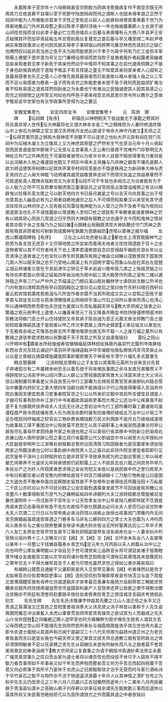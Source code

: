 <!-- { "loadSidebar": true } -->
　　永嘉陈孝子亚宗年十六母瘵病甚亚宗割股为药病寻愈俄病复作不救亚宗既无所用其力日夜哀慕不自堪以至于死郡守陆徳舆闻而怜之谓斯人也固未得孝道之正然于闾阎中能为人所难能亦其发于天性之至有足以起人心励衰俗毋使其善弗着于世乃为择美地集云门外并其母塟之表曰陈孝子墓时淳祐十一年也毎嵗暮春郡人士女游于湖山间徃徃指而言曰此孝子墓必伫立而咨嗟兵火后墓与表俱壊有元大徳八年县尹王安贞始理其坏而加亭焉延祐五年总管赵鳯仪复葺完之是后墓与亭又壊至顺二年赵尹塔纳实来既视事进父老问民风故实得孝子事徘徊山阿顾寒鸟集空林而伤其封识之缺亡也喟然叹曰兹非吾当务之急乎夫为政而能使民兴于孝于为政乎何有乃庀工徒剪丰草除蔽土袭甓于垄并垄为亭又立门署榜设厚垣而禁刍牧于是夷者隆扑者起露者宻幽者显矣来观者若见孝子新死于其亲怆然动乎中情将不知其事之在前代邈焉恫瘝之不接于身也赵侯真纳民于道哉予惟孟子有言孩提之童无不知爱其亲则爱亲者人心固有之良最易感者也先王之感人心亦惟先施其最易者而已矣是故以难从者强人临之以三军而不足以易感者为教表一竖子而有余世之称能吏者未尝不急于政刑而民益顽犷难治者不知有易感之道焉耳然则赵侯之为永嘉也宁有难治之民哉诚使其人因其易感之心而充之则顺徳之达所至又何如也呜呼邑子弟来视吾文尚其思尔贤令所以教尔之意侯字敬叔金华世家也有文学政事所至得为治之要云





　　安雅堂集卷九
　　钦定四库全书
　　安雅堂集卷十
　　元　陈旅　撰
　　碑
　　坛祠碑【有序】
　　轩辕氏以神明制天下尝战蚩尤于涿鹿之野其时将兵类非常人世传坛大神葢将也又谓大神本水金二气之精降而为人秦时修道终南山中上帝召为神霄之官又谓汉天师炼丹龙虎山尝请于帝命大神守丹故又天师之正一坛得赏善罚恶之柄焉大抵神变不测要不可以迹求之也杭大开元宫有祠在宫门东祠中为坛植木凝土为立像其上又为神虎其侧望之俨然有生气也至治元年十月火夜起宫西民舍遂逾宫中郡侯子公无思与主宫事真人王公寿衍亟救不克唯外门存黎明见大神屹立外门之外神虎在于河濵观者骇愕以为夜半仓卒人自救不暇安得羣有力者舁是以出况植木入地之难遽拔也既又于烬灰中得木主帛旛与凡供神之器皆不壊先是郡人欲为转运使筑亭树碑以纪其休声寓亭材祠背至是亦不燬遂移用之为新祠奉大神与虎复焉四方之人闻大神能飞动炳燿其威灵益敬畏奔走祠下而弭灾执盗之效益章章然不可胜道矣真人既俾余铭新宫又为余言坛祠不可不专铭也余闻古之为治者能有为于众人智力之所不可及若豢龙御虎南正壷涿庭氏之设官祝巫占筮盟诅禬禜之有法以棰辟鬼以牡橭杀恶太隂之弓以射天地四方书日辰月嵗星之号以去天鸟何其事之出于怪也意其出入幽显必有为之用者自絶地通天之后人不可得而知矣秦汉以来官失其守遗法徃徃存山林间世之人见有能召风雷役鬼神能为众人智力之所不及者不指为恠则曰彼道家法也孔子不语怪葢欲以常道教人柰何□世之顽民有不率教者矣或者惧神之罚有以销其顽心而庻几常道之归乎然则大神固有弼教之功也通乎古今而知鬼神之情状者其亦取于余之言哉乃为之铭曰翼元御綘云祝融既清宫大神执鞭还守门凭神之质超有物其非质者矧可射新宫成奠神宅孰敢为恶鉄絙防虎咥以善祷之报尔福
　　龙虎山繁禧观碑铭【有序】
　　江左之山曰龙虎者仙圣之都也太上清宫既据神气之防旁为各支宫无虑百十又尽得地势之所宜矣而善用夫地者又徃徃得遗胜于百十之余造物者常以其不可穷者待天下也上清李君谨修尝自念曰吾得超乎编民优游长年以业吾清浄之道者谁之力也宝俭以养生积其赢将焉用之唯益立祠畴以茂致景贶于国家庶几周人所以赋天保之忠乎乃受地山南溪上有大园倚乎雷坛而象山仙嵒在其右左琵琶尘湖云林诸峯又皆在乎其前津华之钟见于草木岩姿川艳布冩几席之上殆祗灵秘之以有待也李君亟以赀得之延祐四年始治地为观中起三清大殿旁作列真之室有二楼以逓钟鼓之声有三门以严中外之节临溪之门榜曰溪山胜处翰林学士承防赵文敏公所书也门内有堂曰清辉其西有亭曰囬鸥殿后之堂曰见山堂后之堂曰依竹东轩曰咽日西轩曰巢云若宾馆若廪库若庖湢与凡所宜作者亦莫不当其所观成又实之以宜稻之田焉于是李君与其徒言曰吾与若承清暾借素云而徜徉乎溪山竹石之间所以善体而清心也清心所以通神明而修吾职也夫岂徒为爰居以乐吾私哉嗣天师与教大宗师闻之皆表之曰繁禧之观元统甲戌上遣使人以旛香来至元丁丑又降香并赐玺书防持授谨修明逺冲妙崇教法师敎门高士开山住持提防又命其弟子陈自诚为至正元嘉文泰法师教门高士提防知观事俾嗣其道于是观者以甲乙传次李君属上清外史薛君义来征铭文以章宠光于无极焉余闻之天惟高也故无所不覆地惟厚也故无所不载一人之身万福之基所以有敷锡之道欤李君求胜地以祝繁禧于天子其意之所及又益逺哉铭曰
　　雷坛之阳山川开明中有圃翠水所经煌煌寿宫殖殖福庭琪林绀齿珠葩丹晶崇竹北翳列岑南屏结影西谷含光东琼云澜迎户溪羽并亭浊祲遥戢冲华空凝匪怡我私穆愉鸿灵鸿灵戾止从以众星兰臯椒丘猗靡绛旌藏我熙事肸蠁若徴天子神圣格乎清宁介福孔多式嘉羣生
　　韩总管墓碑
　　江浙财赋总管韩公之子友宜以其客陈元英所为状来言曰先君子弃诸孤廿有二年墓碑未树恐无以着先徳于将来惟执事图之余与友直兄弟雅厚义不得辞按状公讳奕字仲山绍兴萧山人繇公父赘钱唐因家焉曽大父讳富宋进士大父讳元信沿海制置司凖备差父讳自良至元中行工部署为文绮局官累官至承直郎杭州路总管治中兼董内府织文之事大徳四年当献功病不能骑请以子代公用是得乘驿入京诣将作院白事因言便宜若素习吏事者院官竒之引公以所来织文觐中宫启所言便宜且谓是人才器可任事有防命补江浙行中书省葢欲其益练吏事而大用之公还治中公疾甚竟不起遂不复为掾既终丧养母夫人沈氏无仕进之意初治中为行工部所署时募工置诸局司虽谨程度严政令而抚循有恩人乐为用及佐郡时属有防嵗増织绫缎五万治中公计局工不足办借民间杼轴成之较官出工物杂费省缗钱数万民又利佣直不逾月五万绫缎成遂用为故事局工得不重困治中公殁故莫不悲思乞以其子嗣职事上未报浙西道亷访司举公居丧尽礼事母尽孝而持身齐家之有道也用之可以善俗行省具移中书防新立织染局右丞亷公因人情所安辟公莅之事立具行省葢荐公代父职诚宜中书以闻至大元年授杭州大匠副提举明年立江浙等处财赋都总管府议简清慎习知田赋者为是官葢掌朱清张瑄两家之所籍没者也公时以事赴阙中政院贵人见之喜曰此非将作院言便宜者耶即引见武宗皇帝于潡州上曰财赋府初立是非其官乎寻授承务郎为府之副总管居三年以母老屡乞闲専养不允皇庆元年转承徳郎仍前职葢上之人不欲其去也六载之间庶务毕举凡朱张业产之为奸人所窃匿者悉求得之金谷充牣又未尝以是病民故中外之誉归焉至大中有曰和都实者以奇宝售内府俾给直钱千四百万缗胡椒十二万觔它物称是公曰是国之大盗也吾不敢奉命亟白监察御史留其直不予张塔布台者得给还所籍没田十万畆屋二千区公亦抗论以为不可廷论韪之公谠言毅色遇事奋发直节不可回由是宪司檄公治贪墨凡十数事得賍钜万民气为之蘓畅延祐四年进朝列大夫江浙财赋都总管旋被召宠眷优渥明年十一月戊辰卒于官年五十公天性孝友治中公卒哀恸几絶即祥犹不饮酒食肉语未尝见齿事母非有急不去左右故恒不欲仕既晨出必问太夫人安否归必设甘防奉太夫人饮酒二三行日以为常有疾必亲治药饵以进疾止始徐出视事闺门肃雍内外无间言宗族姻戚虽疏逺皆厚遇之门巷多车马非名公卿则四方之贤士大夫也葢为人冲约而尚义故多乐与之者仪观修整寡言咲读书通大防余皆淡无所好娶黄氏后公二年卒子男六人友仁友恭友忠皆早世友直平江等处财赋副提举友谅友闻未仕女一人妻余杭州判官杨元垣孙男十三人文畴文兴文【阙】文【阙】文【阙】文环余未名女八人友直等以某年十一月塟公于钱塘县履泰乡青芝坞定元年九月丙辰以夫人祔葢从治中公之兆也呜呼公孝友亷明能以才诣自见于世可谓贤矣三品秩官乡邦可谓显矣诸子皆敦睦慎守绪业友直能官又能以文学自将诸孙皆秀芝蹈矩度可谓有后矣苐惜其未尝膺民社之寄年仅五十不得大展布其及于人者为可恨也虽然求世之得如公者亦寡矣铭曰
　　有朅韩公既愿且通能干父蛊职匪是共入见宫宰见事佐【阙】听者竦然曰是竒才太姒审官亦曰佐君俾踪吏事以【阙】选抡侃侃别驾奄即厚夜哀号块苫泣与血下周旋北堂滫瀡醴浆我有母养仕岂或遑孰非才彦孝最百善亷车揄扬方岳尉荐若工畴能世劳纉承总赋外府庶绩用凝驵贾竒市盗国钜利豪产入官侥幸还畀公皆抳之使不得欺治徼治贪贿亦不赀廷有清誉将启要路丰徳俭齿舍辔弗防青芝之原佳城言言嗣庆考徳视此刻文
　　毛先生碑
　　先生毛氏讳惟谦字仲益其先衢之江山人浚迁信之永丰又迁贵溪之英潭浚又迁其邑之宜阳里曽祖讳季大父讳克贤父讳子祥皆以善称于人先生姿爽朗而雅志冲淡束髪入龙虎山事曽贯翁师师爱其有操竒之欲试其为人而器成之先天山介龙井琵琶之间巉絶辽閴人迹罕至也时方薙榛秽为观宇俾先生居焉人谓其方去父母而栖之空山将不能堪先生则欣然若所素处与烟霞相周旋浩乎其忘世也师大喜之即令衣道士服授以其道声称日闻于是嗣汉三十八代天师用为益扬州道正州之为老氏者皆喜而言曰是宜长我也今嗣天师又使之掌其文牍天师总道教江南有官府政治之体非清慎明敏者不足以任承賛之责先生从容酬应未尝有所缺失而凡与之接者莫不誉其美焉泰定初奉表诣阙下教大宗师吴公复嘉重之为请于朝授冲真通妙素法师主永嘉广福灵真宫事久之叹曰吾出家为道士者将以缮吾性也而役役不休可乎人固有不得不勤力者吾事师如千年事亲又如千年生而养殁而塟矣吾又何为乎吾旦而起则祝厘于吾君又何必熈事于其所乎乃宴休于龙虎山之旧居黜智敛才泊乎无营而时与客引酒咏诗于华竹泉石之胜不与物忤亦不流于物逍遥浮游葢十年许人以其神情之清旷也号之为秋宇先生云仍改至元之三年六月八日晨兴正衣冠翛然而逝年六十二某年八月丙辰藏蜕于贵溪县仙源乡之高陂山弟子刘存耕以状来征铭余谓先生能致勤三事而后退休以葆其所存又未尝离世絶俗矫亢以为高所谓游方之外而履其道之中者欤铭曰
